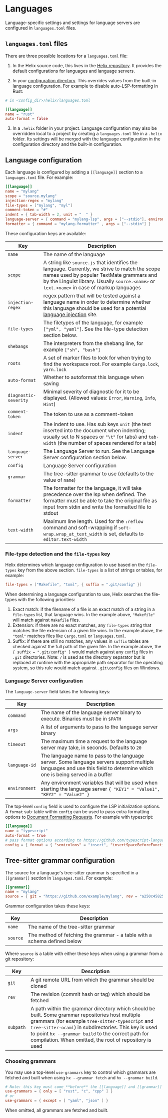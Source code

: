 # Languages

Language-specific settings and settings for language servers are configured in `languages.toml` files.

## `languages.toml` files

There are three possible locations for a `languages.toml` file:

1. In the Helix source code, this lives in the [Helix repository](https://github.com/helix-editor/helix/blob/master/languages.toml).
   It provides the default configurations for languages and language servers.

2. In your [configuration directory](./configuration.md).
   This overrides values from the built-in language configuration.
   For example to disable auto-LSP-formatting in Rust:

```toml
# in <config_dir>/helix/languages.toml

[[language]]
name = "rust"
auto-format = false
```

3. In a `.helix` folder in your project.
   Language configuration may also be overridden local to a project by creating a `languages.toml` file in a `.helix` folder.
   Its settings will be merged with the language configuration in the configuration directory and the built-in configuration.

## Language configuration

Each language is configured by adding a `[[language]]` section to a `languages.toml` file. For example:

```toml
[[language]]
name = "mylang"
scope = "source.mylang"
injection-regex = "mylang"
file-types = ["mylang", "myl"]
comment-token = "#"
indent = { tab-width = 2, unit = "  " }
language-server = { command = "mylang-lsp", args = ["--stdio"], environment = { "ENV1" = "value1", "ENV2" = "value2" } }
formatter = { command = "mylang-formatter" , args = ["--stdin"] }
```

These configuration keys are available:

| Key                   | Description                                                                                                                                                                                                                               |
| --------------------- | ----------------------------------------------------------------------------------------------------------------------------------------------------------------------------------------------------------------------------------------- |
| `name`                | The name of the language                                                                                                                                                                                                                  |
| `scope`               | A string like `source.js` that identifies the language. Currently, we strive to match the scope names used by popular TextMate grammars and by the Linguist library. Usually `source.<name>` or `text.<name>` in case of markup languages |
| `injection-regex`     | regex pattern that will be tested against a language name in order to determine whether this language should be used for a potential [language injection][treesitter-language-injection] site.                                            |
| `file-types`          | The filetypes of the language, for example `["yml", "yaml"]`. See the file-type detection section below.                                                                                                                                  |
| `shebangs`            | The interpreters from the shebang line, for example `["sh", "bash"]`                                                                                                                                                                      |
| `roots`               | A set of marker files to look for when trying to find the workspace root. For example `Cargo.lock`, `yarn.lock`                                                                                                                           |
| `auto-format`         | Whether to autoformat this language when saving                                                                                                                                                                                           |
| `diagnostic-severity` | Minimal severity of diagnostic for it to be displayed. (Allowed values: `Error`, `Warning`, `Info`, `Hint`)                                                                                                                               |
| `comment-token`       | The token to use as a comment-token                                                                                                                                                                                                       |
| `indent`              | The indent to use. Has sub keys `unit` (the text inserted into the document when indenting; usually set to N spaces or `"\t"` for tabs) and `tab-width` (the number of spaces rendered for a tab)                                         |
| `language-server`     | The Language Server to run. See the Language Server configuration section below.                                                                                                                                                          |
| `config`              | Language Server configuration                                                                                                                                                                                                             |
| `grammar`             | The tree-sitter grammar to use (defaults to the value of `name`)                                                                                                                                                                          |
| `formatter`           | The formatter for the language, it will take precedence over the lsp when defined. The formatter must be able to take the original file as input from stdin and write the formatted file to stdout                                        |
| `text-width`          | Maximum line length. Used for the `:reflow` command and soft-wrapping if `soft-wrap.wrap_at_text_width` is set, defaults to `editor.text-width`                                                                                           |

### File-type detection and the `file-types` key

Helix determines which language configuration to use based on the `file-types` key from the above section.
`file-types` is a list of strings or tables, for example:

```toml
file-types = ["Makefile", "toml", { suffix = ".git/config" }]
```

When determining a language configuration to use, Helix searches the file-types with the following priorities:

1. Exact match: if the filename of a file is an exact match of a string in a `file-types` list, that language wins.
   In the example above, `"Makefile"` will match against `Makefile` files.
2. Extension: if there are no exact matches, any `file-types` string that matches the file extension of a given file wins.
   In the example above, the `"toml"` matches files like `Cargo.toml` or `languages.toml`.
3. Suffix: if there are still no matches, any values in `suffix` tables are checked against the full path of the given file.
   In the example above, the `{ suffix = ".git/config" }` would match against any `config` files in `.git` directories.
   Note: `/` is used as the directory separator but is replaced at runtime with the appropriate path separator for the operating system, so this rule would match against `.git\config` files on Windows.

### Language Server configuration

The `language-server` field takes the following keys:

| Key           | Description                                                                                                                                                              |
| ------------- | ------------------------------------------------------------------------------------------------------------------------------------------------------------------------ |
| `command`     | The name of the language server binary to execute. Binaries must be in `$PATH`                                                                                           |
| `args`        | A list of arguments to pass to the language server binary                                                                                                                |
| `timeout`     | The maximum time a request to the language server may take, in seconds. Defaults to `20`                                                                                 |
| `language-id` | The language name to pass to the language server. Some language servers support multiple languages and use this field to determine which one is being served in a buffer |
| `environment` | Any environment variables that will be used when starting the language server `{ "KEY1" = "Value1", "KEY2" = "Value2" }`                                                 |

The top-level `config` field is used to configure the LSP initialization options.
A `format` sub-table within `config` can be used to pass extra formatting options to [Document Formatting Requests](https://github.com/microsoft/language-server-protocol/blob/gh-pages/_specifications/specification-3-16.md#document-formatting-request--leftwards_arrow_with_hook).
For example with typescript:

```toml
[[language]]
name = "typescript"
auto-format = true
# pass format options according to https://github.com/typescript-language-server/typescript-language-server#workspacedidchangeconfiguration omitting the "[language].format." prefix.
config = { format = { "semicolons" = "insert", "insertSpaceBeforeFunctionParenthesis" = true } }
```

## Tree-sitter grammar configuration

The source for a language's tree-sitter grammar is specified in a `[[grammar]]` section in `languages.toml`. For example:

```toml
[[grammar]]
name = "mylang"
source = { git = "https://github.com/example/mylang", rev = "a250c4582510ff34767ec3b7dcdd3c24e8c8aa68" }
```

Grammar configuration takes these keys:

| Key      | Description                                                              |
| -------- | ------------------------------------------------------------------------ |
| `name`   | The name of the tree-sitter grammar                                      |
| `source` | The method of fetching the grammar - a table with a schema defined below |

Where `source` is a table with either these keys when using a grammar from a git repository:

| Key       | Description                                                                                                                                                                                                                                                                                                                    |
| --------- | ------------------------------------------------------------------------------------------------------------------------------------------------------------------------------------------------------------------------------------------------------------------------------------------------------------------------------ |
| `git`     | A git remote URL from which the grammar should be cloned                                                                                                                                                                                                                                                                       |
| `rev`     | The revision (commit hash or tag) which should be fetched                                                                                                                                                                                                                                                                      |
| `subpath` | A path within the grammar directory which should be built. Some grammar repositories host multiple grammars (for example `tree-sitter-typescript` and `tree-sitter-ocaml`) in subdirectories. This key is used to point `hx --grammar build` to the correct path for compilation. When omitted, the root of repository is used |

### Choosing grammars

You may use a top-level `use-grammars` key to control which grammars are fetched and built when using `hx --grammar fetch` and `hx --grammar build`.

```toml
# Note: this key must come **before** the [[language]] and [[grammar]] sections
use-grammars = { only = [ "rust", "c", "cpp" ] }
# or
use-grammars = { except = [ "yaml", "json" ] }
```

When omitted, all grammars are fetched and built.

[treesitter-language-injection]: https://tree-sitter.github.io/tree-sitter/syntax-highlighting#language-injection
